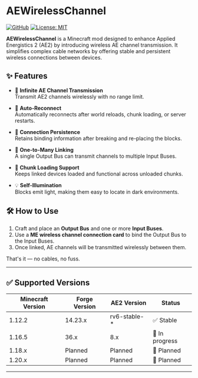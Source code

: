 # AEWirelessChannel

[![GitHub](https://img.shields.io/badge/GitHub-link-blue)](https://github.com/i-xiaotian/AEWirelessChannel)
[![License: MIT](https://img.shields.io/badge/License-GPL3.0-yellow.svg)](https://github.com/i-xiaotian/AvaritiaItem/blob/1.0.1-beta/LICENCE)

**AEWirelessChannel** is a Minecraft mod designed to enhance Applied Energistics 2 (AE2) by introducing wireless AE channel transmission. It simplifies complex cable networks by offering stable and persistent wireless connections between devices.

## ✨ Features

*   🔁 **Infinite AE Channel Transmission**  
    Transmit AE2 channels wirelessly with no range limit.

*   🔌 **Auto-Reconnect**  
    Automatically reconnects after world reloads, chunk loading, or server restarts.

*   🧱 **Connection Persistence**  
    Retains binding information after breaking and re-placing the blocks.

*   🔗 **One-to-Many Linking**  
    A single Output Bus can transmit channels to multiple Input Buses.

*   🧊 **Chunk Loading Support**  
    Keeps linked devices loaded and functional across unloaded chunks.

*   💡 **Self-Illumination**  
    Blocks emit light, making them easy to locate in dark environments.


## 🛠️ How to Use

1.  Craft and place an **Output Bus** and one or more **Input Buses**.
2.  Use a **ME wireless channel connection card** to bind the Output Bus to the Input Buses.
3.  Once linked, AE channels will be transmitted wirelessly between them.

That's it — no cables, no fuss.

***

## ✅ Supported Versions

| Minecraft Version |Forge Version |AE2 Version  |Status         |
| ----------------- |------------- |------------ |-------------- |
| 1.12.2            |14.23.x       |rv6-stable-* |✅ Stable       |
| 1.16.5            |36.x          |8.x          |🚧 In progress |
| 1.18.x            |Planned       |Planned      |📝 Planned     |
| 1.20.x            |Planned       |Planned      |📝 Planned     |

***